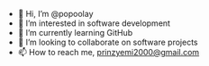 - 👋 Hi, I’m @popoolay
- 👀 I’m interested in software development
- 🌱 I’m currently learning GitHub
- 💞️ I’m looking to collaborate on software projects
- 📫 How to reach me, prinzyemi2000@gmail.com

<!---
popoolay/popoolay is a ✨ special ✨ repository because its `README.md` (this file) appears on your GitHub profile.
You can click the Preview link to take a look at your changes.
--->
